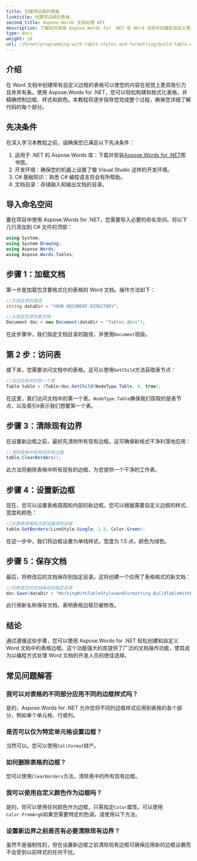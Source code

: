 ```yaml
---
title: 创建带边框的表格
linktitle: 创建带边框的表格
second_title: Aspose.Words 文档处理 API
description: 了解如何使用 Aspose.Words for .NET 在 Word 文档中创建和自定义表格边框。按照我们的分步指南获取详细说明。
type: docs
weight: 10
url: /zh/net/programming-with-table-styles-and-formatting/build-table-with-borders/
---
```

## 介绍

在 Word 文档中创建带有自定义边框的表格可以使您的内容在视觉上更具吸引力且井井有条。使用 Aspose.Words for .NET，您可以轻松构建和格式化表格，并精确控制边框、样式和颜色。本教程将逐步指导您完成整个过程，确保您详细了解代码的每个部分。

## 先决条件

在深入学习本教程之前，请确保您已满足以下先决条件：

1.  适用于 .NET 的 Aspose.Words 库：下载并安装[Aspose.Words for .NET](https://releases.aspose.com/words/net/)图书馆。
2. 开发环境：确保您的机器上设置了像 Visual Studio 这样的开发环境。
3. C# 基础知识：熟悉 C# 编程语言将会有所帮助。
4. 文档目录：存储输入和输出文档的目录。

## 导入命名空间

要在项目中使用 Aspose.Words for .NET，您需要导入必要的命名空间。将以下几行添加到 C# 文件的顶部：

```csharp
using System;
using System.Drawing;
using Aspose.Words;
using Aspose.Words.Tables;
```

## 步骤 1：加载文档

第一步是加载包含要格式化的表格的 Word 文档。操作方法如下：

```csharp
//文档目录的路径
string dataDir = "YOUR DOCUMENT DIRECTORY";

//从指定目录加载文档
Document doc = new Document(dataDir + "Tables.docx");
```

在此步骤中，我们指定文档目录的路径，并使用`Document`班级。

## 第 2 步：访问表

接下来，您需要访问文档中的表格。这可以使用`GetChild`方法获取表节点：

```csharp
//访问文档中的第一个表
Table table = (Table)doc.GetChild(NodeType.Table, 0, true);
```

在这里，我们访问文档中的第一个表。`NodeType.Table`确保我们获取的是表节点，以及索引`0`表示我们想要第一个表。

## 步骤 3：清除现有边界

在设置新边框之前，最好先清除所有现有边框。这可确保新格式干净利落地应用：

```csharp
//清除表格中现有的所有边框
table.ClearBorders();
```

此方法将删除表格中所有现有的边框，为您提供一个干净的工作表。

## 步骤 4：设置新边框

现在，您可以设置表格周围和内部的新边框。您可以根据需要自定义边框的样式、宽度和颜色：

```csharp
//在表格周围和内部设置绿色边框
table.SetBorders(LineStyle.Single, 1.5, Color.Green);
```

在这一步中，我们将边框设置为单线样式，宽度为 1.5 点，颜色为绿色。

## 步骤 5：保存文档

最后，将修改后的文档保存到指定目录。这将创建一个应用了表格格式的新文档：

```csharp
//将修改后的文档保存到指定目录
doc.Save(dataDir + "WorkingWithTableStylesAndFormatting.BuildTableWithBorders.docx");
```

此行用新名称保存文档，表明表格边框已被修改。

## 结论

通过遵循这些步骤，您可以使用 Aspose.Words for .NET 轻松创建和自定义 Word 文档中的表格边框。这个功能强大的库提供了广泛的文档操作功能，使其成为以编程方式处理 Word 文档的开发人员的绝佳选择。

## 常见问题解答

### 我可以对表格的不同部分应用不同的边框样式吗？
是的，Aspose.Words for .NET 允许您将不同的边框样式应用到表格的各个部分，例如单个单元格、行或列。

### 是否可以仅为特定单元格设置边框？
当然可以。您可以使用`CellFormat`财产。

### 如何删除表格的边框？
您可以使用`ClearBorders`方法，清除表中的所有现有边框。

### 我可以使用自定义颜色作为边框吗？
是的，你可以使用任何颜色作为边框，只需指定`Color`属性。可以使用`Color.FromArgb`如果您需要特定的色调，请使用以下方法。

### 设置新边界之前是否有必要清除现有边界？
虽然不是强制性的，但在设置新边框之前清除现有边框可确保应用新的边框设置而不会受到以前样式的任何干扰。